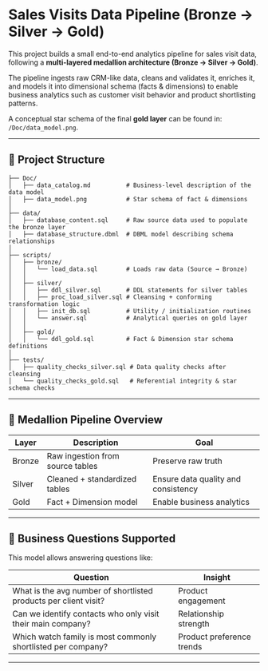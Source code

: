# Sales Visits Data Pipeline (Bronze → Silver → Gold)

This project builds a small end-to-end analytics pipeline for sales visit data,
following a **multi-layered medallion architecture (Bronze → Silver → Gold)**.

The pipeline ingests raw CRM-like data, cleans and validates it, enriches it,
and models it into dimensional schema (facts & dimensions) to enable business
analytics such as customer visit behavior and product shortlisting patterns.

A conceptual star schema of the final **gold layer** can be found in:
`/Doc/data_model.png`.

---

## 📂 Project Structure

```
├── Doc/
│   ├── data_catalog.md          # Business-level description of the data model
│   ├── data_model.png           # Star schema of fact & dimensions
│
├── data/
│   ├── database_content.sql     # Raw source data used to populate the bronze layer
│   ├── database_structure.dbml  # DBML model describing schema relationships
│
├── scripts/
│   ├── bronze/
│   │   └── load_data.sql        # Loads raw data (Source → Bronze)
│   │
│   ├── silver/
│   │   ├── ddl_silver.sql       # DDL statements for silver tables
│   │   ├── proc_load_silver.sql # Cleansing + conforming transformation logic
│   │   ├── init_db.sql          # Utility / initialization routines
│   │   └── answer.sql           # Analytical queries on gold layer
│   │
│   ├── gold/
│   │   └── ddl_gold.sql         # Fact & Dimension star schema definitions
│
├── tests/
│   ├── quality_checks_silver.sql # Data quality checks after cleansing
│   └── quality_checks_gold.sql   # Referential integrity & star schema checks
```

---

## 🔁 Medallion Pipeline Overview

| Layer  | Description                      | Goal                                |
| ------ | -------------------------------- | ----------------------------------- |
| Bronze | Raw ingestion from source tables | Preserve raw truth                  |
| Silver | Cleaned + standardized tables    | Ensure data quality and consistency |
| Gold   | Fact + Dimension model           | Enable business analytics           |

---

## 🧠 Business Questions Supported

This model allows answering questions like:

| Question                                                         | Insight                   |
| ---------------------------------------------------------------- | ------------------------- |
| What is the avg number of shortlisted products per client visit? | Product engagement        |
| Can we identify contacts who only visit their main company?      | Relationship strength     |
| Which watch family is most commonly shortlisted per company?     | Product preference trends |



---
